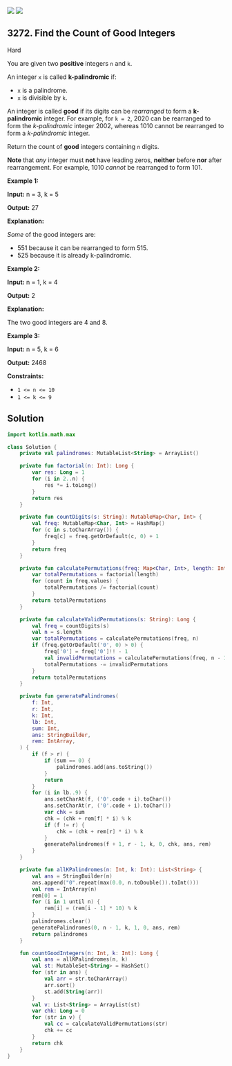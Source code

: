 [![](https://img.shields.io/github/stars/javadev/LeetCode-in-Kotlin?label=Stars&style=flat-square)](https://github.com/javadev/LeetCode-in-Kotlin)
[![](https://img.shields.io/github/forks/javadev/LeetCode-in-Kotlin?label=Fork%20me%20on%20GitHub%20&style=flat-square)](https://github.com/javadev/LeetCode-in-Kotlin/fork)

## 3272\. Find the Count of Good Integers

Hard

You are given two **positive** integers `n` and `k`.

An integer `x` is called **k-palindromic** if:

*   `x` is a palindrome.
*   `x` is divisible by `k`.

An integer is called **good** if its digits can be _rearranged_ to form a **k-palindromic** integer. For example, for `k = 2`, 2020 can be rearranged to form the _k-palindromic_ integer 2002, whereas 1010 cannot be rearranged to form a _k-palindromic_ integer.

Return the count of **good** integers containing `n` digits.

**Note** that _any_ integer must **not** have leading zeros, **neither** before **nor** after rearrangement. For example, 1010 _cannot_ be rearranged to form 101.

**Example 1:**

**Input:** n = 3, k = 5

**Output:** 27

**Explanation:**

_Some_ of the good integers are:

*   551 because it can be rearranged to form 515.
*   525 because it is already k-palindromic.

**Example 2:**

**Input:** n = 1, k = 4

**Output:** 2

**Explanation:**

The two good integers are 4 and 8.

**Example 3:**

**Input:** n = 5, k = 6

**Output:** 2468

**Constraints:**

*   `1 <= n <= 10`
*   `1 <= k <= 9`

## Solution

```kotlin
import kotlin.math.max

class Solution {
    private val palindromes: MutableList<String> = ArrayList()

    private fun factorial(n: Int): Long {
        var res: Long = 1
        for (i in 2..n) {
            res *= i.toLong()
        }
        return res
    }

    private fun countDigits(s: String): MutableMap<Char, Int> {
        val freq: MutableMap<Char, Int> = HashMap()
        for (c in s.toCharArray()) {
            freq[c] = freq.getOrDefault(c, 0) + 1
        }
        return freq
    }

    private fun calculatePermutations(freq: Map<Char, Int>, length: Int): Long {
        var totalPermutations = factorial(length)
        for (count in freq.values) {
            totalPermutations /= factorial(count)
        }
        return totalPermutations
    }

    private fun calculateValidPermutations(s: String): Long {
        val freq = countDigits(s)
        val n = s.length
        var totalPermutations = calculatePermutations(freq, n)
        if (freq.getOrDefault('0', 0) > 0) {
            freq['0'] = freq['0']!! - 1
            val invalidPermutations = calculatePermutations(freq, n - 1)
            totalPermutations -= invalidPermutations
        }
        return totalPermutations
    }

    private fun generatePalindromes(
        f: Int,
        r: Int,
        k: Int,
        lb: Int,
        sum: Int,
        ans: StringBuilder,
        rem: IntArray,
    ) {
        if (f > r) {
            if (sum == 0) {
                palindromes.add(ans.toString())
            }
            return
        }
        for (i in lb..9) {
            ans.setCharAt(f, ('0'.code + i).toChar())
            ans.setCharAt(r, ('0'.code + i).toChar())
            var chk = sum
            chk = (chk + rem[f] * i) % k
            if (f != r) {
                chk = (chk + rem[r] * i) % k
            }
            generatePalindromes(f + 1, r - 1, k, 0, chk, ans, rem)
        }
    }

    private fun allKPalindromes(n: Int, k: Int): List<String> {
        val ans = StringBuilder(n)
        ans.append("0".repeat(max(0.0, n.toDouble()).toInt()))
        val rem = IntArray(n)
        rem[0] = 1
        for (i in 1 until n) {
            rem[i] = (rem[i - 1] * 10) % k
        }
        palindromes.clear()
        generatePalindromes(0, n - 1, k, 1, 0, ans, rem)
        return palindromes
    }

    fun countGoodIntegers(n: Int, k: Int): Long {
        val ans = allKPalindromes(n, k)
        val st: MutableSet<String> = HashSet()
        for (str in ans) {
            val arr = str.toCharArray()
            arr.sort()
            st.add(String(arr))
        }
        val v: List<String> = ArrayList(st)
        var chk: Long = 0
        for (str in v) {
            val cc = calculateValidPermutations(str)
            chk += cc
        }
        return chk
    }
}
```